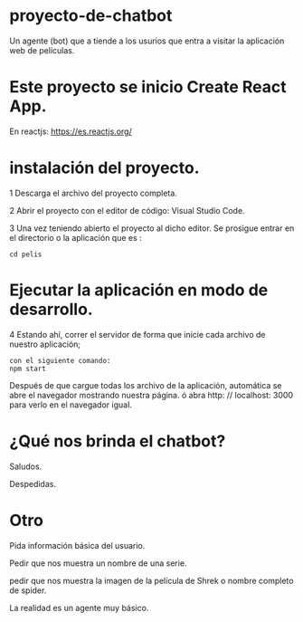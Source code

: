 # proyecto-de-chatbot
 Un agente (bot) que a tiende a los usurios  que entra a visitar la aplicación web de peliculas.
 # Este proyecto se inicio Create React App.
  En reactjs: https://es.reactjs.org/
 # instalación del proyecto.
 1  Descarga el archivo del proyecto completa.
 
 2  Abrir el proyecto con el editor de código: Visual Studio Code.
 
 3  Una vez teniendo abierto el proyecto al dicho editor. 
    Se prosigue entrar en el directorio o la  aplicación  que es : 
    
    cd pelis
    
 # Ejecutar la aplicación en modo de desarrollo.
 4  Estando ahí, correr el servidor de forma que inicie cada archivo de nuestro aplicación; 
 
    con el siguiente comando:
    npm start 
    
  Después de que cargue todas los archivo de la aplicación, automática se abre el navegador mostrando nuestra página. 
      ó abra  http: // localhost: 3000 para verlo en el navegador igual.
    
# ¿Qué nos brinda el chatbot?
Saludos.

Despedidas.
# Otro
Pida información básica del usuario.

Pedir que nos muestra un nombre de una serie.

pedir que nos muestra la imagen de la película de Shrek o nombre completo de spider.

La realidad es un agente muy básico.



